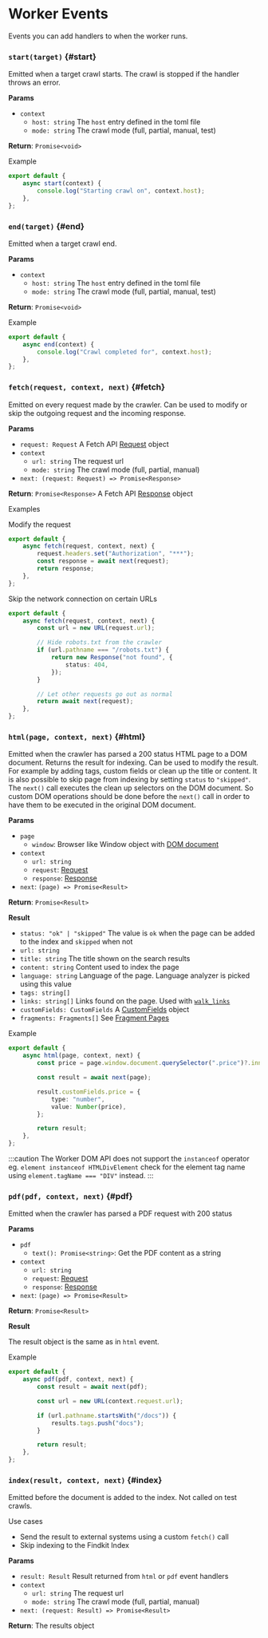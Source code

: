 
# Worker Events

<FragmentOverride text="Worker Event" />

<Fragmented h1Content />

Events you can add handlers to when the worker runs.

### `start(target)` {#start}

Emitted when a target crawl starts. The crawl is stopped if the handler throws
an error.

**Params**

- `context`
  - `host: string` The `host` entry defined in the toml file
  - `mode: string` The crawl mode (full, partial, manual, test)

**Return**: `Promise<void>`

Example

```ts
export default {
	async start(context) {
		console.log("Starting crawl on", context.host);
	},
};
```

### `end(target)` {#end}

Emitted when a target crawl end.

**Params**

- `context`
  - `host: string` The `host` entry defined in the toml file
  - `mode: string` The crawl mode (full, partial, manual, test)

**Return**: `Promise<void>`

Example

```ts
export default {
	async end(context) {
		console.log("Crawl completed for", context.host);
	},
};
```

### `fetch(request, context, next)` {#fetch}

Emitted on every request made by the crawler. Can be used to modify or skip the
outgoing request and the incoming response.

**Params**

- `request: Request` A Fetch API [Request][request] object
- `context`
  - `url: string` The request url
  - `mode: string` The crawl mode (full, partial, manual)
- `next: (request: Request) => Promise<Response>`

**Return**: `Promise<Response>` A Fetch API [Response][response] object

Examples

Modify the request

```ts
export default {
	async fetch(request, context, next) {
		request.headers.set("Authorization", "***");
		const response = await next(request);
		return response;
	},
};
```

Skip the network connection on certain URLs

```ts
export default {
	async fetch(request, context, next) {
		const url = new URL(request.url);

		// Hide robots.txt from the crawler
		if (url.pathname === "/robots.txt") {
			return new Response("not found", {
				status: 404,
			});
		}

		// Let other requests go out as normal
		return await next(request);
	},
};
```

### `html(page, context, next)` {#html}

Emitted when the crawler has parsed a 200 status HTML page to a DOM document.
Returns the result for indexing. Can be used to modify the result. For example
by adding tags, custom fields or clean up the title or content. It is also possible
to skip page from indexing by setting `status` to `"skipped"`. The `next()` call
executes the clean up selectors on the DOM document. So custom DOM operations should
be done before the `next()` call in order to have them to be executed in the original
DOM document.

**Params**

- `page`
  - `window`: Browser like Window object with [DOM document](https://developer.mozilla.org/en-US/docs/Web/API/Document)
- `context`
  - `url: string`
  - `request`: [Request][request]
  - `response`: [Response][response]
- `next`: `(page) => Promise<Result>`

**Return**: `Promise<Result>`

**Result**

- `status: "ok" | "skipped"` The value is `ok` when the page can be added to the index and `skipped` when not
- `url: string`
- `title: string` The title shown on the search results
- `content: string` Content used to index the page
- `language: string` Language of the page. Language analyzer is picked using this value
- `tags: string[]`
- `links: string[]` Links found on the page. Used with [`walk_links`](/toml/options#walk_links)
- `customFields: CustomFields` A [CustomFields](/crawler/meta-tag#customFields) object
- `fragments: Fragments[]` See [Fragment Pages](/workers/fragments)

Example

```ts
export default {
	async html(page, context, next) {
		const price = page.window.document.querySelector(".price")?.innerText;

		const result = await next(page);

		result.customFields.price = {
			type: "number",
			value: Number(price),
		};

		return result;
	},
};
```

:::caution
The Worker DOM API does not support the `instanceof` operator eg. `element instanceof HTMLDivElement`
check for the element tag name using `element.tagName === "DIV"` instead.
:::

### `pdf(pdf, context, next)` {#pdf}

Emitted when the crawler has parsed a PDF request with 200 status

**Params**

- `pdf`
  - `text(): Promise<string>`: Get the PDF content as a string
- `context`
  - `url: string`
  - `request`: [Request][request]
  - `response`: [Response][response]
- `next`: `(page) => Promise<Result>`

**Return**: `Promise<Result>`

**Result**

The result object is the same as in `html` event.

Example

```ts
export default {
	async pdf(pdf, context, next) {
		const result = await next(pdf);

		const url = new URL(context.request.url);

		if (url.pathname.startsWith("/docs")) {
			results.tags.push("docs");
		}

		return result;
	},
};
```

### `index(result, context, next)` {#index}

Emitted before the document is added to the index. Not called on test crawls.

Use cases

- Send the result to external systems using a custom `fetch()` call
- Skip indexing to the Findkit Index

**Params**

- `result: Result` Result returned from `html` or `pdf` event handlers
- `context`
  - `url: string` The request url
  - `mode: string` The crawl mode (full, partial, manual)
- `next: (request: Result) => Promise<Result>`

**Return**: The results object

[request]: https://developer.mozilla.org/en-US/docs/Web/API/Request
[response]: https://developer.mozilla.org/en-US/docs/Web/API/Response
